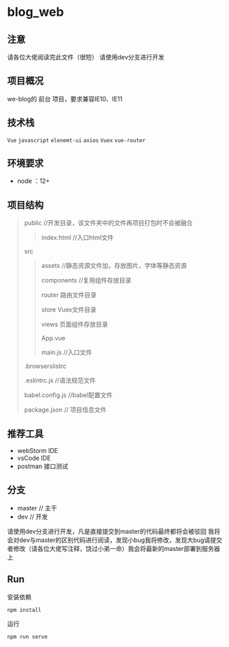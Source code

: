# blog_web


## 注意

请各位大佬阅读完此文件（很短） 请使用dev分支进行开发

## 项目概况

we-blog的 前台 项目，要求兼容IE10、IE11

## 技术栈

`Vue` 	 `javascript`  	`elenemt-ui`	  `axios` 	`Vuex` 	`vue-router`

## 环境要求
   + node ：12+


## 项目结构

> public 	//开发目录，该文件夹中的文件再项目打包时不会被融合
>
> > index.html  //入口html文件
>
> src
>
> > assets 	//静态资源文件加，存放图片，字体等静态资源
> >
> > components  //复用组件存放目录
> >
> > router 路由文件目录
> >
> > store Vuex文件目录
> >
> > views 页面组件存放目录
> >
> > App.vue
> >
> > main.js  //入口文件
>
> .browserslistrc
>
> .eslintrc.js   //语法规范文件
>
> babel.config.js  //babel配置文件
>
> package.json 	// 项目信息文件

## 推荐工具

- webStorm	IDE
- vsCode IDE
- postman 接口测试

## 分支

- master // 主干
- dev // 开发

请使用dev分支进行开发，凡是直接提交到master的代码最终都将会被驳回 我将会对dev与master的区别代码进行阅读，发现小bug我将修改，发现大bug请提交者修改（请各位大佬写注释，饶过小弟一命）我会将最新的master部署到服务器上

## Run

安装依赖

```shell
npm install
```

运行

```shell
npm run serve
```
